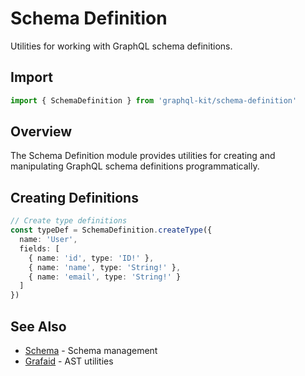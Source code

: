 # Schema Definition

Utilities for working with GraphQL schema definitions.

## Import

```typescript
import { SchemaDefinition } from 'graphql-kit/schema-definition'
```

## Overview

The Schema Definition module provides utilities for creating and manipulating GraphQL schema definitions programmatically.

## Creating Definitions

```typescript
// Create type definitions
const typeDef = SchemaDefinition.createType({
  name: 'User',
  fields: [
    { name: 'id', type: 'ID!' },
    { name: 'name', type: 'String!' },
    { name: 'email', type: 'String!' }
  ]
})
```

## See Also

- [Schema](/api/schema) - Schema management
- [Grafaid](/api/grafaid) - AST utilities